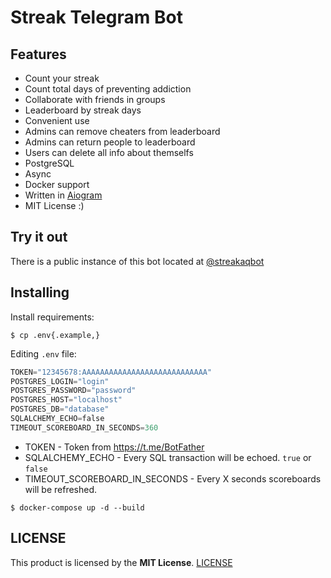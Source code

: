 Streak Telegram Bot
===

## Features
- Count your streak
- Count total days of preventing addiction
- Collaborate with friends in groups
- Leaderboard by streak days
- Convenient use
- Admins can remove cheaters from leaderboard
- Admins can return people to leaderboard
- Users can delete all info about themselfs
- PostgreSQL
- Async
- Docker support
- Written in [Aiogram](https://github.com/aiogram/aiogram)
- MIT License :)

## Try it out
There is a public instance of this bot located at [@streakaqbot](https://t.me/streakaqbot)

## Installing

Install requirements:

```console
$ cp .env{.example,}
```
Editing `.env` file:
```python
TOKEN="12345678:AAAAAAAAAAAAAAAAAAAAAAAAAAAA"
POSTGRES_LOGIN="login"
POSTGRES_PASSWORD="password"
POSTGRES_HOST="localhost"
POSTGRES_DB="database"
SQLALCHEMY_ECHO=false
TIMEOUT_SCOREBOARD_IN_SECONDS=360
```

- TOKEN - Token from https://t.me/BotFather
- SQLALCHEMY_ECHO - Every SQL transaction will be echoed. `true` or `false`
- TIMEOUT_SCOREBOARD_IN_SECONDS - Every X seconds scoreboards will be refreshed.

```console
$ docker-compose up -d --build
```
## LICENSE

This product is licensed by the **MIT License**. [LICENSE](/LICENSE)

